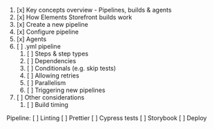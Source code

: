1. [x] Key concepts overview - Pipelines, builds & agents
1. [x] How Elements Storefront builds work
1. [x] Create a new pipeline
1. [x] Configure pipeline
1. [x] Agents
1. [ ] .yml pipeline
   1. [ ] Steps & step types
   1. [ ] Dependencies
   1. [ ] Conditionals (e.g. skip tests)
   1. [ ] Allowing retries
   1. [ ] Parallelism
   1. [ ] Triggering new pipelines
1. [ ] Other considerations
   1. [ ] Build timing

Pipeline:
[ ] Linting
[ ] Prettier
[ ] Cypress tests
[ ] Storybook
[ ] Deploy
